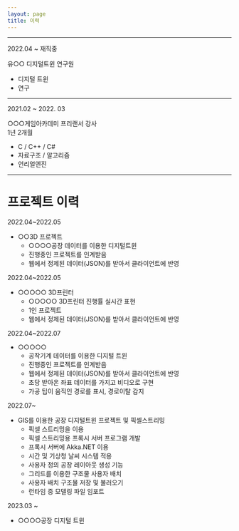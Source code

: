 ```yaml
---
layout: page
title: 이력
---
```


-----------------------

2022.04 ~ 재직중<br>

유○○ 디지털트윈 연구원<br>
- 디지털 트윈
- 연구


-------------------------

2021.02 ~ 2022. 03<br>

○○○게임아카데미 프리랜서 강사<br>
1년 2개월<br>

- C / C++ / C#
- 자료구조 / 알고리즘
- 언리얼엔진


-------------------------

# 프로젝트 이력

2022.04~2022.05
* ○○3D 프로젝트
  - ○○○○공장 데이터를 이용한 디지털트윈
  * 진행중인 프로젝트를 인계받음
  * 웹에서 정제된 데이터(JSON)를 받아서 클라이언트에 반영

2022.04~2022.05<br>
* ○○○○○ 3D프린터
  - ○○○○○ 3D프린터 진행률 실시간 표현
  * 1인 프로젝트
  * 웹에서 정제된 데이터(JSON)를 받아서 클라이언트에 반영

2022.04~2022.07
* ○○○○○
  - 공작기계 데이터를 이용한 디지털 트윈
  * 진행중인 프로젝트를 인계받음
  * 웹에서 정제된 데이터(JSON)를 받아서 클라이언트에 반영
  * 초당 받아온 좌표 데이터를 가지고 비디오로 구현
  * 가공 팁이 움직인 경로를 표시, 경로이탈 감지


2022.07~
* GIS를 이용한 공장 디지털트윈 프로젝트 및 픽셀스트리밍
  * 픽셀 스트리밍을 이용
  * 픽셀 스트리밍용 프록시 서버 프로그램 개발
  * 프록시 서버에 Akka.NET 이용
  * 시간 및 기상청 날씨 시스템 적용
  * 사용자 정의 공장 레이아웃 생성 기능
  * 그리드를 이용한 구조물 사용자 배치
  * 사용자 배치 구조물 저장 및 불러오기
  * 런타임 중 모델링 파일 임포트


2023.03 ~
* ○○○○공장 디지털 트윈
